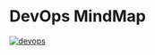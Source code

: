 # DevOps MindMap

[![devops](https://user-images.githubusercontent.com/5803001/36406883-0409874a-1635-11e8-815d-fdd882484bb4.png)](https://www.processon.com/view/link/5a8b9c75e4b059c41ac41001)
